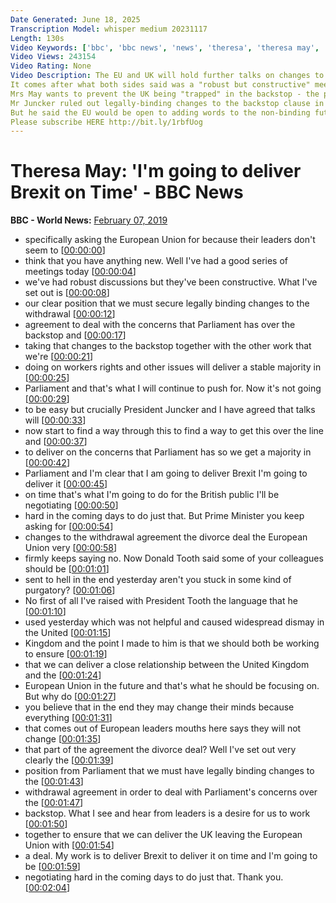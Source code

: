 ```yaml
---
Date Generated: June 18, 2025
Transcription Model: whisper medium 20231117
Length: 130s
Video Keywords: ['bbc', 'bbc news', 'news', 'theresa', 'theresa may', 'pm', 'prime minister', 'pm may', 'prime minister theresa may', 'brussels', 'brussels talks', 'brexit', 'brexit talks', 'brexit deal', 'brexit vote', 'brexit eu', 'eu', 'european union', 'tusk', 'donald tusk', 'juncker', 'jean claude junkcer', 'breaking news', 'latest news', 'theresa may brussels', 'brussles meeting']
Video Views: 243154
Video Rating: None
Video Description: The EU and UK will hold further talks on changes to their Brexit deal to help Theresa May get it through the Commons.
It comes after what both sides said was a "robust but constructive" meeting between Mrs May and European Commission President Jean-Claude Juncker.
Mrs May wants to prevent the UK being "trapped" in the backstop - the plan to keep the Irish border open.
Mr Juncker ruled out legally-binding changes to the backstop clause in the withdrawal agreement.
But he said the EU would be open to adding words to the non-binding future relations document that goes with the withdrawal agreement, following their meeting.
Please subscribe HERE http://bit.ly/1rbfUog
---
```


# Theresa May: 'I'm going to deliver Brexit on Time'  - BBC News
**BBC - World News:** [February 07, 2019](https://www.youtube.com/watch?v=P2JTLlCZaik)
*  specifically asking the European Union for because their leaders don't seem to [[00:00:00](https://www.youtube.com/watch?v=P2JTLlCZaik&t=0.0s)]
*  think that you have anything new. Well I've had a good series of meetings today [[00:00:04](https://www.youtube.com/watch?v=P2JTLlCZaik&t=4.4s)]
*  we've had robust discussions but they've been constructive. What I've set out is [[00:00:08](https://www.youtube.com/watch?v=P2JTLlCZaik&t=8.2s)]
*  our clear position that we must secure legally binding changes to the withdrawal [[00:00:12](https://www.youtube.com/watch?v=P2JTLlCZaik&t=12.64s)]
*  agreement to deal with the concerns that Parliament has over the backstop and [[00:00:17](https://www.youtube.com/watch?v=P2JTLlCZaik&t=17.0s)]
*  taking that changes to the backstop together with the other work that we're [[00:00:21](https://www.youtube.com/watch?v=P2JTLlCZaik&t=21.32s)]
*  doing on workers rights and other issues will deliver a stable majority in [[00:00:25](https://www.youtube.com/watch?v=P2JTLlCZaik&t=25.54s)]
*  Parliament and that's what I will continue to push for. Now it's not going [[00:00:29](https://www.youtube.com/watch?v=P2JTLlCZaik&t=29.58s)]
*  to be easy but crucially President Juncker and I have agreed that talks will [[00:00:33](https://www.youtube.com/watch?v=P2JTLlCZaik&t=33.019999999999996s)]
*  now start to find a way through this to find a way to get this over the line and [[00:00:37](https://www.youtube.com/watch?v=P2JTLlCZaik&t=37.339999999999996s)]
*  to deliver on the concerns that Parliament has so we get a majority in [[00:00:42](https://www.youtube.com/watch?v=P2JTLlCZaik&t=42.339999999999996s)]
*  Parliament and I'm clear that I am going to deliver Brexit I'm going to deliver it [[00:00:45](https://www.youtube.com/watch?v=P2JTLlCZaik&t=45.66s)]
*  on time that's what I'm going to do for the British public I'll be negotiating [[00:00:50](https://www.youtube.com/watch?v=P2JTLlCZaik&t=50.78s)]
*  hard in the coming days to do just that. But Prime Minister you keep asking for [[00:00:54](https://www.youtube.com/watch?v=P2JTLlCZaik&t=54.019999999999996s)]
*  changes to the withdrawal agreement the divorce deal the European Union very [[00:00:58](https://www.youtube.com/watch?v=P2JTLlCZaik&t=58.1s)]
*  firmly keeps saying no. Now Donald Tooth said some of your colleagues should be [[00:01:01](https://www.youtube.com/watch?v=P2JTLlCZaik&t=61.82s)]
*  sent to hell in the end yesterday aren't you stuck in some kind of purgatory? [[00:01:06](https://www.youtube.com/watch?v=P2JTLlCZaik&t=66.46000000000001s)]
*  No first of all I've raised with President Tooth the language that he [[00:01:10](https://www.youtube.com/watch?v=P2JTLlCZaik&t=70.62s)]
*  used yesterday which was not helpful and caused widespread dismay in the United [[00:01:15](https://www.youtube.com/watch?v=P2JTLlCZaik&t=75.06s)]
*  Kingdom and the point I made to him is that we should both be working to ensure [[00:01:19](https://www.youtube.com/watch?v=P2JTLlCZaik&t=79.94s)]
*  that we can deliver a close relationship between the United Kingdom and the [[00:01:24](https://www.youtube.com/watch?v=P2JTLlCZaik&t=84.02000000000001s)]
*  European Union in the future and that's what he should be focusing on. But why do [[00:01:27](https://www.youtube.com/watch?v=P2JTLlCZaik&t=87.66s)]
*  you believe that in the end they may change their minds because everything [[00:01:31](https://www.youtube.com/watch?v=P2JTLlCZaik&t=91.25999999999999s)]
*  that comes out of European leaders mouths here says they will not change [[00:01:35](https://www.youtube.com/watch?v=P2JTLlCZaik&t=95.97999999999999s)]
*  that part of the agreement the divorce deal? Well I've set out very clearly the [[00:01:39](https://www.youtube.com/watch?v=P2JTLlCZaik&t=99.58s)]
*  position from Parliament that we must have legally binding changes to the [[00:01:43](https://www.youtube.com/watch?v=P2JTLlCZaik&t=103.97999999999999s)]
*  withdrawal agreement in order to deal with Parliament's concerns over the [[00:01:47](https://www.youtube.com/watch?v=P2JTLlCZaik&t=107.78s)]
*  backstop. What I see and hear from leaders is a desire for us to work [[00:01:50](https://www.youtube.com/watch?v=P2JTLlCZaik&t=110.62s)]
*  together to ensure that we can deliver the UK leaving the European Union with [[00:01:54](https://www.youtube.com/watch?v=P2JTLlCZaik&t=114.86s)]
*  a deal. My work is to deliver Brexit to deliver it on time and I'm going to be [[00:01:59](https://www.youtube.com/watch?v=P2JTLlCZaik&t=119.06s)]
*  negotiating hard in the coming days to do just that. Thank you. [[00:02:04](https://www.youtube.com/watch?v=P2JTLlCZaik&t=124.66s)]
